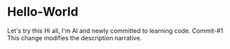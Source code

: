 # Hello-World
Let's try this 
Hi all, I'm Al and newly committed to learning code. 
Commit-#1 This change modifies the description narrative.
